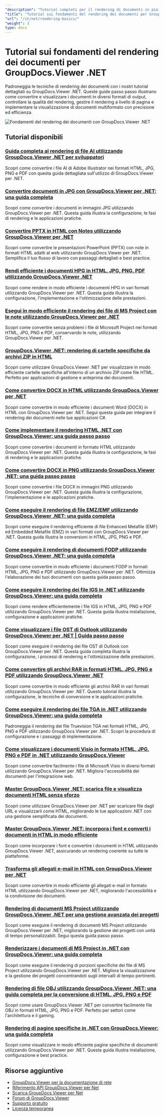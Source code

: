 ```yaml
---
"description": "Tutorial completi per il rendering di documenti in più formati di output, tra cui HTML, PDF e formati immagine, utilizzando GroupDocs.Viewer per .NET."
"title": "Tutorial sui fondamenti del rendering dei documenti per GroupDocs.Viewer .NET"
"url": "/it/net/rendering-basics/"
"weight": 3
type: docs
---
```

# Tutorial sui fondamenti del rendering dei documenti per GroupDocs.Viewer .NET

Padroneggia le tecniche di rendering dei documenti con i nostri tutorial dettagliati su GroupDocs.Viewer .NET. Queste guide passo passo illustrano come convertire e visualizzare i documenti in diversi formati di output, controllare la qualità del rendering, gestire il rendering a livello di pagina e implementare la visualizzazione di documenti multiformato con precisione ed efficienza.

![Fondamenti del rendering dei documenti con GroupDocs.Viewer .NET](/viewer/rendering-basics/image.png)

## Tutorial disponibili

### [Guida completa al rendering di file AI utilizzando GroupDocs.Viewer .NET per sviluppatori](./render-ai-groupdocs-viewer-net-guide/)
Scopri come convertire i file AI di Adobe Illustrator nei formati HTML, JPG, PNG e PDF con questa guida dettagliata sull'utilizzo di GroupDocs.Viewer per .NET.

### [Convertire documenti in JPG con GroupDocs.Viewer per .NET: una guida completa](./render-documents-jpg-groupdocs-viewer-dotnet/)
Scopri come convertire i documenti in immagini JPG utilizzando GroupDocs.Viewer per .NET. Questa guida illustra la configurazione, le fasi di rendering e le applicazioni pratiche.

### [Convertire PPTX in HTML con Notes utilizzando GroupDocs.Viewer per .NET](./render-pptx-notes-html-groupdocs-viewer-net/)
Scopri come convertire le presentazioni PowerPoint (PPTX) con note in formati HTML adatti al web utilizzando GroupDocs.Viewer per .NET. Semplifica il tuo flusso di lavoro con passaggi dettagliati e best practice.

### [Rendi efficiente i documenti HPG in HTML, JPG, PNG, PDF utilizzando GroupDocs.Viewer .NET](./groupdocs-viewer-net-hpg-rendering-guide/)
Scopri come rendere in modo efficiente i documenti HPG in vari formati utilizzando GroupDocs.Viewer per .NET. Questa guida illustra la configurazione, l'implementazione e l'ottimizzazione delle prestazioni.

### [Esegui in modo efficiente il rendering dei file di MS Project con le note utilizzando GroupDocs.Viewer per .NET](./groupdocs-viewer-ms-project-notes-conversion/)
Scopri come convertire senza problemi i file di Microsoft Project nei formati HTML, JPG, PNG e PDF, conservando le note, utilizzando GroupDocs.Viewer per .NET.

### [GroupDocs.Viewer .NET: rendering di cartelle specifiche da archivi ZIP in HTML](./groupdocs-viewer-dotnet-render-zip-folders-html/)
Scopri come utilizzare GroupDocs.Viewer .NET per visualizzare in modo efficiente cartelle specifiche all'interno di un archivio ZIP come file HTML. Perfetto per applicazioni di gestione e anteprima dei documenti.

### [Come convertire DOCX in HTML utilizzando GroupDocs.Viewer per .NET](./render-docx-html-groupdocs-viewer-dotnet/)
Scopri come convertire in modo efficiente i documenti Word (DOCX) in HTML con GroupDocs.Viewer per .NET. Segui questa guida per integrare il rendering dei documenti nelle tue applicazioni C#.

### [Come implementare il rendering HTML .NET con GroupDocs.Viewer: una guida passo passo](./implement-net-html-rendering-groupdocs-viewer/)
Scopri come convertire i documenti in formato HTML utilizzando GroupDocs.Viewer per .NET. Questa guida illustra la configurazione, le fasi di rendering e le applicazioni pratiche.

### [Come convertire DOCX in PNG utilizzando GroupDocs.Viewer .NET: una guida passo passo](./render-docx-png-groupdocs-viewer-net/)
Scopri come convertire i file DOCX in immagini PNG utilizzando GroupDocs.Viewer per .NET. Questa guida illustra la configurazione, l'implementazione e le applicazioni pratiche.

### [Come eseguire il rendering di file EMZ/EMF utilizzando GroupDocs.Viewer .NET: una guida completa](./render-emz-emf-groupdocs-viewer-dotnet/)
Scopri come eseguire il rendering efficiente di file Enhanced Metafile (EMF) ed Embedded Metafile (EMZ) in vari formati con GroupDocs.Viewer per .NET. Questa guida illustra le conversioni in HTML, JPG, PNG e PDF.

### [Come eseguire il rendering di documenti FODP utilizzando GroupDocs.Viewer .NET: una guida completa](./render-fodp-documents-groupdocs-viewer-net/)
Scopri come convertire in modo efficiente i documenti FODP in formati HTML, JPG, PNG e PDF utilizzando GroupDocs.Viewer per .NET. Ottimizza l'elaborazione dei tuoi documenti con questa guida passo passo.

### [Come eseguire il rendering dei file IGS in .NET utilizzando GroupDocs.Viewer: una guida completa](./render-igs-files-groupdocs-viewer-dotnet/)
Scopri come rendere efficientemente i file IGS in HTML, JPG, PNG e PDF utilizzando GroupDocs.Viewer per .NET. Questa guida illustra installazione, configurazione e applicazioni pratiche.

### [Come visualizzare i file OST di Outlook utilizzando GroupDocs.Viewer per .NET | Guida passo passo](./render-outlook-ost-groupdocs-viewer-net/)
Scopri come eseguire il rendering dei file OST di Outlook con GroupDocs.Viewer per .NET. Questa guida completa illustra la configurazione, i processi di rendering e l'ottimizzazione delle prestazioni.

### [Come convertire gli archivi RAR in formati HTML, JPG, PNG e PDF utilizzando GroupDocs.Viewer .NET](./rendering-rar-archives-using-groupdocs-viewer-net/)
Scopri come convertire in modo efficiente gli archivi RAR in vari formati utilizzando GroupDocs.Viewer per .NET. Questo tutorial illustra la configurazione, le tecniche di conversione e le applicazioni pratiche.

### [Come eseguire il rendering dei file TGA in .NET utilizzando GroupDocs.Viewer: una guida completa](./render-tga-files-dotnet-groupdocs-viewer/)
Padroneggia il rendering dei file Truevision TGA nei formati HTML, JPG, PNG e PDF utilizzando GroupDocs.Viewer per .NET. Scopri la procedura di configurazione e i passaggi di implementazione.

### [Come visualizzare i documenti Visio in formato HTML, JPG, PNG e PDF in .NET utilizzando GroupDocs.Viewer](./groupdocs-viewer-dotnet-render-visio-documents-html-jpg-png-pdf/)
Scopri come convertire facilmente i file di Microsoft Visio in diversi formati utilizzando GroupDocs.Viewer per .NET. Migliora l'accessibilità dei documenti per l'integrazione web.

### [Master GroupDocs.Viewer .NET: scarica file e visualizza documenti HTML senza sforzo](./mastering-groupdocs-viewer-net-file-download-html-rendering/)
Scopri come utilizzare GroupDocs.Viewer per .NET per scaricare file dagli URL e visualizzarli come HTML, migliorando le tue applicazioni .NET con una gestione semplificata dei documenti.

### [Master GroupDocs.Viewer .NET: incorpora i font e converti i documenti in HTML in modo efficiente](./embed-fonts-convert-docs-groupdocs-viewer-net/)
Scopri come incorporare i font e convertire i documenti in HTML utilizzando GroupDocs.Viewer .NET, assicurando un rendering coerente su tutte le piattaforme.

### [Trasforma gli allegati e-mail in HTML con GroupDocs.Viewer per .NET](./render-email-attachments-html-groupdocs-viewer-net/)
Scopri come convertire in modo efficiente gli allegati e-mail in formato HTML utilizzando GroupDocs.Viewer per .NET, migliorando l'accessibilità e la condivisione dei documenti.

### [Rendering di documenti MS Project utilizzando GroupDocs.Viewer .NET per una gestione avanzata dei progetti](./render-ms-project-docs-groupdocs-viewer-net/)
Scopri come eseguire il rendering di documenti MS Project utilizzando GroupDocs.Viewer per .NET, migliorando la gestione dei progetti con unità di tempo personalizzabili. Segui questa guida passo passo.

### [Renderizzare i documenti di MS Project in .NET con GroupDocs.Viewer: una guida completa](./render-ms-project-dotnet-groupdocs-viewer/)
Scopri come eseguire il rendering di porzioni specifiche dei file di MS Project utilizzando GroupDocs.Viewer per .NET. Migliora la visualizzazione e la gestione dei progetti concentrandoti sugli intervalli di tempo pertinenti.

### [Rendering di file OBJ utilizzando GroupDocs.Viewer .NET: una guida completa per la conversione di HTML, JPG, PNG e PDF](./render-obj-files-groupdocs-viewer-net/)
Scopri come usare GroupDocs.Viewer .NET per convertire facilmente file OBJ in formati HTML, JPG, PNG e PDF. Perfetto per settori come l'architettura e il gaming.

### [Rendering di pagine specifiche in .NET con GroupDocs.Viewer: una guida completa](./groupdocs-viewer-net-rendering-pages-guide/)
Scopri come visualizzare in modo efficiente pagine specifiche di documenti utilizzando GroupDocs.Viewer per .NET. Questa guida illustra installazione, configurazione e best practice.

## Risorse aggiuntive

- [GroupDocs.Viewer per la documentazione di rete](https://docs.groupdocs.com/viewer/net/)
- [Riferimento API GroupDocs.Viewer per Net](https://reference.groupdocs.com/viewer/net/)
- [Scarica GroupDocs.Viewer per Net](https://releases.groupdocs.com/viewer/net/)
- [Forum di GroupDocs.Viewer](https://forum.groupdocs.com/c/viewer/9)
- [Supporto gratuito](https://forum.groupdocs.com/)
- [Licenza temporanea](https://purchase.groupdocs.com/temporary-license/)